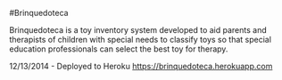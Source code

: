 #Brinquedoteca

Brinquedoteca is a toy inventory system developed to aid parents and therapists of children with special needs 
to classify toys so that special education professionals can select the best toy for therapy. 

12/13/2014 - Deployed to Heroku
https://brinquedoteca.herokuapp.com

